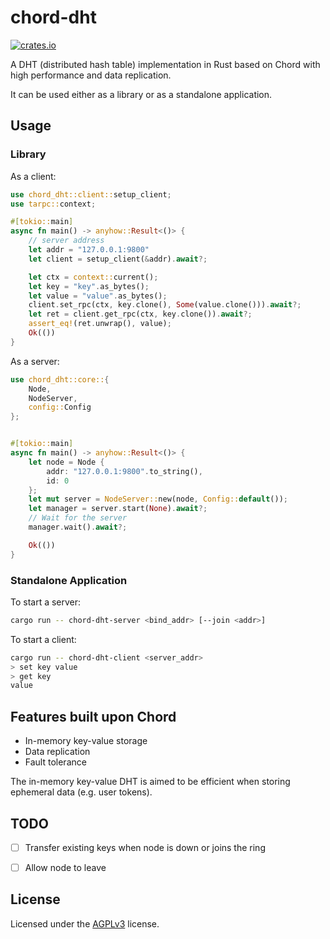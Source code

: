 # chord-dht

[![crates.io](https://badgen.net/crates/v/chord-dht)](https://crates.io/crates/chord-dht)

A DHT (distributed hash table) implementation in Rust based on Chord with high performance and data replication.

It can be used either as a library or as a standalone application.

## Usage

### Library

As a client:

```rust
use chord_dht::client::setup_client;
use tarpc::context;

#[tokio::main]
async fn main() -> anyhow::Result<()> {
	// server address
	let addr = "127.0.0.1:9800"
	let client = setup_client(&addr).await?;

	let ctx = context::current();
	let key = "key".as_bytes();
	let value = "value".as_bytes();
	client.set_rpc(ctx, key.clone(), Some(value.clone())).await?;
	let ret = client.get_rpc(ctx, key.clone()).await?;
	assert_eq!(ret.unwrap(), value);
	Ok(())
}
```

As a server:

```rust
use chord_dht::core::{
	Node,
	NodeServer,
	config::Config
};


#[tokio::main]
async fn main() -> anyhow::Result<()> {
	let node = Node {
		addr: "127.0.0.1:9800".to_string(),
		id: 0
	};
	let mut server = NodeServer::new(node, Config::default());
	let manager = server.start(None).await?;
	// Wait for the server
	manager.wait().await?;

	Ok(())
}
```


### Standalone Application

To start a server:

```sh
cargo run -- chord-dht-server <bind_addr> [--join <addr>]
```

To start a client:

```sh
cargo run -- chord-dht-client <server_addr>
> set key value
> get key
value
```


## Features built upon Chord

* In-memory key-value storage
* Data replication
* Fault tolerance

The in-memory key-value DHT is aimed to be efficient when storing ephemeral data (e.g. user tokens).


## TODO

- [ ] Transfer existing keys when node is down or joins the ring
- [ ] Allow node to leave


## License

Licensed under the [AGPLv3](LICENSE) license.

